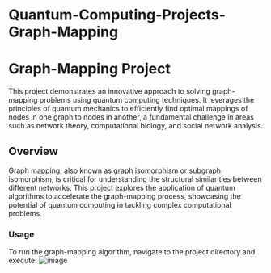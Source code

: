 # Quantum-Computing-Projects-Graph-Mapping
# Graph-Mapping Project

This project demonstrates an innovative approach to solving graph-mapping problems using quantum computing techniques. It leverages the principles of quantum mechanics to efficiently find optimal mappings of nodes in one graph to nodes in another, a fundamental challenge in areas such as network theory, computational biology, and social network analysis.

## Overview

Graph mapping, also known as graph isomorphism or subgraph isomorphism, is critical for understanding the structural similarities between different networks. This project explores the application of quantum algorithms to accelerate the graph-mapping process, showcasing the potential of quantum computing in tackling complex computational problems.


### Usage

To run the graph-mapping algorithm, navigate to the project directory and execute:
![image](https://github.com/MananPathak13/Quantum-Computing-Projects-Graph-Mapping/assets/59965607/48a693fd-210b-49ae-bdce-a4ef6c665683)
